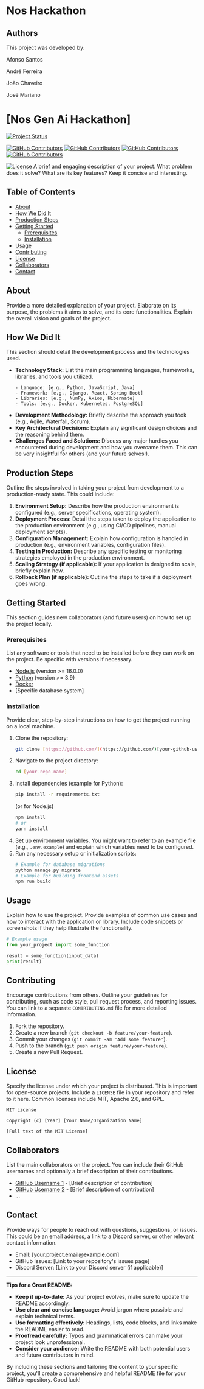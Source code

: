 # Nos Hackathon

## Authors

This project was developed by:

Afonso Santos

André Ferreira

João Chaveiro

José Mariano

# [Nos Gen Ai Hackathon]

[![Project Status](https://img.shields.io/badge/status-in%20development-green)](https://www.repostatus.org/#wip)

[![GitHub Contributors](https://img.shields.io/github/contributors/)](https://github.com/JoseMariano247)
[![GitHub Contributors](https://img.shields.io/github/contributors/figipef)](https://github.com/figipef)
[![GitHub Contributors](https://img.shields.io/github/contributors/0tilarr
)](https://github.com/0tilarr)
[![GitHub Contributors](https://img.shields.io/github/contributors/Formiga03)](https://github.com/Formiga03)

[![License](https://img.shields.io/badge/license-[Your%20License]-blue.svg)](LICENSE) A brief and engaging description of your project. What problem does it solve? What are its key features? Keep it concise and interesting.

## Table of Contents

- [About](#about)
- [How We Did It](#how-we-did-it)
- [Production Steps](#production-steps)
- [Getting Started](#getting-started)
  - [Prerequisites](#prerequisites)
  - [Installation](#installation)
- [Usage](#usage)
- [Contributing](#contributing)
- [License](#license)
- [Collaborators](#collaborators)
- [Contact](#contact)

## About

Provide a more detailed explanation of your project. Elaborate on its purpose, the problems it aims to solve, and its core functionalities. Explain the overall vision and goals of the project.

## How We Did It

This section should detail the development process and the technologies used.

- **Technology Stack:** List the main programming languages, frameworks, libraries, and tools you utilized.
  ```
  - Language: [e.g., Python, JavaScript, Java]
  - Framework: [e.g., Django, React, Spring Boot]
  - Libraries: [e.g., NumPy, Axios, Hibernate]
  - Tools: [e.g., Docker, Kubernetes, PostgreSQL]
  ```
- **Development Methodology:** Briefly describe the approach you took (e.g., Agile, Waterfall, Scrum).
- **Key Architectural Decisions:** Explain any significant design choices and the reasoning behind them.
- **Challenges Faced and Solutions:** Discuss any major hurdles you encountered during development and how you overcame them. This can be very insightful for others (and your future selves!).

## Production Steps

Outline the steps involved in taking your project from development to a production-ready state. This could include:

1.  **Environment Setup:** Describe how the production environment is configured (e.g., server specifications, operating system).
2.  **Deployment Process:** Detail the steps taken to deploy the application to the production environment (e.g., using CI/CD pipelines, manual deployment scripts).
3.  **Configuration Management:** Explain how configuration is handled in production (e.g., environment variables, configuration files).
4.  **Testing in Production:** Describe any specific testing or monitoring strategies employed in the production environment.
5.  **Scaling Strategy (if applicable):** If your application is designed to scale, briefly explain how.
6.  **Rollback Plan (if applicable):** Outline the steps to take if a deployment goes wrong.

## Getting Started

This section guides new collaborators (and future users) on how to set up the project locally.

### Prerequisites

List any software or tools that need to be installed before they can work on the project. Be specific with versions if necessary.

- [Node.js](https://nodejs.org/) (version >= 16.0.0)
- [Python](https://www.python.org/) (version >= 3.9)
- [Docker](https://www.docker.com/)
- [Specific database system]

### Installation

Provide clear, step-by-step instructions on how to get the project running on a local machine.

1.  Clone the repository:
    ```bash
    git clone [https://github.com/](https://github.com/)[your-github-username]/[your-repo-name].git
    ```
2.  Navigate to the project directory:
    ```bash
    cd [your-repo-name]
    ```
3.  Install dependencies (example for Python):
    ```bash
    pip install -r requirements.txt
    ```
    (or for Node.js)
    ```bash
    npm install
    # or
    yarn install
    ```
4.  Set up environment variables. You might want to refer to an example file (e.g., `.env.example`) and explain which variables need to be configured.
5.  Run any necessary setup or initialization scripts:
    ```bash
    # Example for database migrations
    python manage.py migrate
    # Example for building frontend assets
    npm run build
    ```

## Usage

Explain how to use the project. Provide examples of common use cases and how to interact with the application or library. Include code snippets or screenshots if they help illustrate the functionality.

```python
# Example usage
from your_project import some_function

result = some_function(input_data)
print(result)
```

## Contributing

Encourage contributions from others. Outline your guidelines for contributing, such as code style, pull request process, and reporting issues. You can link to a separate `CONTRIBUTING.md` file for more detailed information.

1.  Fork the repository.
2.  Create a new branch (`git checkout -b feature/your-feature`).
3.  Commit your changes (`git commit -am 'Add some feature'`).
4.  Push to the branch (`git push origin feature/your-feature`).
5.  Create a new Pull Request.

## License

Specify the license under which your project is distributed. This is important for open-source projects. Include a `LICENSE` file in your repository and refer to it here. Common licenses include MIT, Apache 2.0, and GPL.

```
MIT License

Copyright (c) [Year] [Your Name/Organization Name]

[Full text of the MIT License]
```

## Collaborators

List the main collaborators on the project. You can include their GitHub usernames and optionally a brief description of their contributions.

- [GitHub Username 1](https://github.com/github_username_1) - [Brief description of contribution]
- [GitHub Username 2](https://github.com/github_username_2) - [Brief description of contribution]
- ...

## Contact

Provide ways for people to reach out with questions, suggestions, or issues. This could be an email address, a link to a Discord server, or other relevant contact information.

- Email: [your.project.email@example.com]
- GitHub Issues: [Link to your repository's issues page]
- Discord Server: [Link to your Discord server (if applicable)]

---

**Tips for a Great README:**

* **Keep it up-to-date:** As your project evolves, make sure to update the README accordingly.
* **Use clear and concise language:** Avoid jargon where possible and explain technical terms.
* **Use formatting effectively:** Headings, lists, code blocks, and links make the README easier to read.
* **Proofread carefully:** Typos and grammatical errors can make your project look unprofessional.
* **Consider your audience:** Write the README with both potential users and future contributors in mind.

By including these sections and tailoring the content to your specific project, you'll create a comprehensive and helpful README file for your GitHub repository. Good luck!


